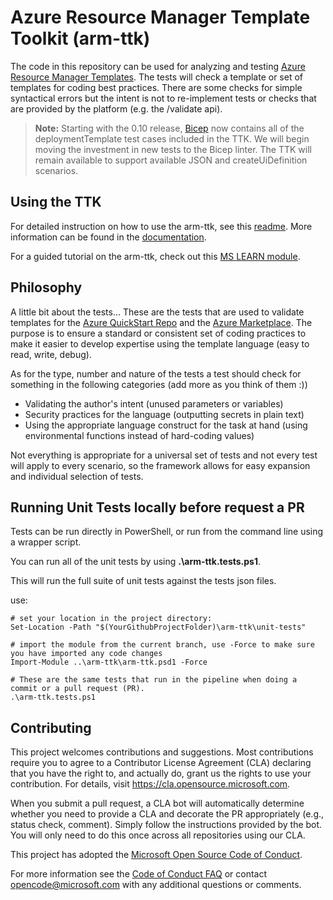 
# Azure Resource Manager Template Toolkit (arm-ttk)

The code in this repository can be used for analyzing and testing [Azure Resource Manager Templates](https://docs.microsoft.com/azure/templates/).  The tests will check a template or set of templates for coding best practices.  There are some checks for simple syntactical errors but the intent is not to re-implement tests or checks that are provided by the platform (e.g. the /validate api).  

>**Note:**
>Starting  with the 0.10 release, [Bicep](https://github.com/Azure/bicep) now contains all of the deploymentTemplate test cases included in the TTK.  We will begin moving the investment in new tests to the Bicep linter.  The TTK will remain available to support available JSON and createUiDefinition scenarios.

## Using the TTK

For detailed instruction on how to use the arm-ttk, see this [readme](/arm-ttk/README.md).  More information can be found in the [documentation](http://docs.microsoft.com/azure/azure-resource-manager/templates/test-toolkit).

For a guided tutorial on the arm-ttk, check out this [MS LEARN module](https://docs.microsoft.com/learn/modules/arm-template-test/).

## Philosophy

A little bit about the tests...  These are the tests that are used to validate templates for the [Azure QuickStart Repo](https://github.com/Azure/azure-quickstart-templates) and the [Azure Marketplace](https://azuremarketplace.microsoft.com/marketplace/).  The purpose is to ensure a standard or consistent set of coding practices to make it easier to develop expertise using the template language (easy to read, write, debug).

As for the type, number and  nature of the tests a test should check for something in the following categories (add more as you think of them :))

- Validating the author's intent (unused parameters or variables)
- Security practices for the language (outputting secrets in plain text)
- Using the appropriate language construct for the task at hand (using environmental functions instead of hard-coding values)

Not everything is appropriate for a universal set of tests and not every test will apply to every scenario, so the framework allows for easy expansion and individual selection of tests.

## Running Unit Tests locally before request a PR

Tests can be run directly in PowerShell, or run from the command line using a wrapper script.

You can run all of the unit tests by using **.\arm-ttk.tests.ps1**.

This will run the full suite of unit tests against the tests json files.

use:

    # set your location in the project directory:
    Set-Location -Path "$(YourGithubProjectFolder)\arm-ttk\unit-tests"
    
    # import the module from the current branch, use -Force to make sure you have imported any code changes
    Import-Module ..\arm-ttk\arm-ttk.psd1 -Force

    # These are the same tests that run in the pipeline when doing a commit or a pull request (PR). 
    .\arm-ttk.tests.ps1

## Contributing

This project welcomes contributions and suggestions.  Most contributions require you to agree to a Contributor License Agreement (CLA) declaring that you have the right to, and actually do, grant us the rights to use your contribution. For details, visit https://cla.opensource.microsoft.com.

When you submit a pull request, a CLA bot will automatically determine whether you need to provide a CLA and decorate the PR appropriately (e.g., status check, comment). Simply follow the instructions provided by the bot. You will only need to do this once across all repositories using our CLA.

This project has adopted the [Microsoft Open Source Code of Conduct](https://opensource.microsoft.com/codeofconduct/).

For more information see the [Code of Conduct FAQ](https://opensource.microsoft.com/codeofconduct/faq/) or contact [opencode@microsoft.com](mailto:opencode@microsoft.com) with any additional questions or comments.

